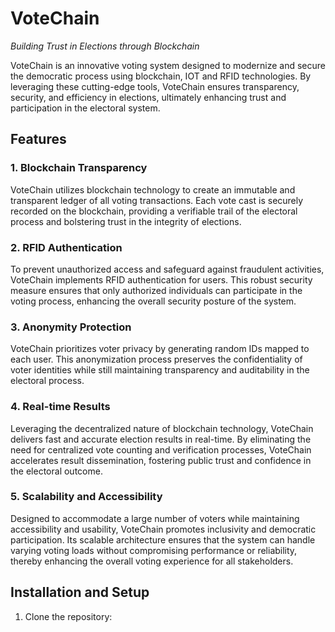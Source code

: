 # VoteChain

*Building Trust in Elections through Blockchain*

VoteChain is an innovative voting system designed to modernize and secure the democratic process using blockchain, IOT and RFID technologies. By leveraging these cutting-edge tools, VoteChain ensures transparency, security, and efficiency in elections, ultimately enhancing trust and participation in the electoral system.

## Features

### 1. Blockchain Transparency

VoteChain utilizes blockchain technology to create an immutable and transparent ledger of all voting transactions. Each vote cast is securely recorded on the blockchain, providing a verifiable trail of the electoral process and bolstering trust in the integrity of elections.

### 2. RFID Authentication

To prevent unauthorized access and safeguard against fraudulent activities, VoteChain implements RFID authentication for users. This robust security measure ensures that only authorized individuals can participate in the voting process, enhancing the overall security posture of the system.

### 3. Anonymity Protection

VoteChain prioritizes voter privacy by generating random IDs mapped to each user. This anonymization process preserves the confidentiality of voter identities while still maintaining transparency and auditability in the electoral process.

### 4. Real-time Results

Leveraging the decentralized nature of blockchain technology, VoteChain delivers fast and accurate election results in real-time. By eliminating the need for centralized vote counting and verification processes, VoteChain accelerates result dissemination, fostering public trust and confidence in the electoral outcome.

### 5. Scalability and Accessibility

Designed to accommodate a large number of voters while maintaining accessibility and usability, VoteChain promotes inclusivity and democratic participation. Its scalable architecture ensures that the system can handle varying voting loads without compromising performance or reliability, thereby enhancing the overall voting experience for all stakeholders.

## Installation and Setup

1. Clone the repository:
